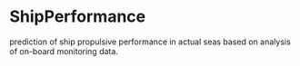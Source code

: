 # ShipPerformance
prediction of ship propulsive performance in actual seas based on analysis of on-board monitoring data.
